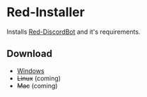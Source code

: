 # Red-Installer
Installs [Red-DiscordBot](https://github.com/Twentysix26/Red-DiscordBot) and it's requirements.

## Download
* [Windows](https://drive.google.com/file/d/0B9RBVUY6IK2sQ1doSkVoX3FPa0E/view?usp=sharing)
* ~~Linux~~ (coming)
* ~~Mac~~ (coming)
